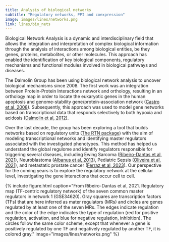 ```yaml
---
title: Analysis of biological networks
subtitle: "Regulatory networks, PPI and coexpression"
image: images/lines/networks.png
link: lines/bio_nets
---
```


Biological Network Analysis is a dynamic and interdisciplinary field that allows the integration and interpretation of complex biological information through the analysis of interactions among biological entities, be they genes, proteins, metabolites, or other molecules.
This approach has enabled the identification of key biological components, regulatory mechanisms and functional modules involved in biological pathways and diseases.

The Dalmolin Group has been using biological network analysis to uncover biological mechanisms since 2008.
The first work was an integration between Protein-Protein Interactions network and orthology, resulting in an orthology map in order to locate the eukaryotic genes in the human apoptosis and genome-stability gene/protein-association network ([Castro et al, 2008](https://doi.org/10.1093/nar/gkn636)).
Subsequently, this approach was used to model gene networks based on transcriptional data that responds selectively to both hypoxia and acidosis ([Dalmolin et al, 2012](https://doi.org/10.2741/S352)).

Over the last decade, the group has been exploring a tool that builds networks based on regulatory units ([The RTN package](https://bioconductor.org/packages/release/bioc/html/RTN.html)) with the aim of modeling transcriptional networks and identifying master regulators associated with the investigated phenotypes.
This method has helped us understand the global regulome and identify regulators responsible for triggering several diseases, including Ewing Sarcoma ([Ribeiro-Dantas et al, 2021](https://doi.org/10.3390/cancers13081860)), Neuroblastoma ([Albanus et al, 2013](https://doi.org/10.1371/journal.pone.0082457)), Pediatric Sepsis ([Oliveira et al, 2021](https://doi.org/10.3390/biomedicines9101297)), and metastatic prostate cancer ([Ferraz et al, 2023](https://doi.org/10.1002/cam4.6481)).
Our perspective for the coming years is to explore the regulatory network at the cellular level, investigating the gene interactions that occur cell to cell.

{%
  include figure.html
  caption="From Ribeiro-Dantas et al, 2021. Regulatory map (TF-centric regulatory network) of the seven common master regulators in network 1 (GSE34620). Gray squares are transcription factors (TFs) that are here inferred as mater regulators (MRs) and circles are genes regulated by at least one of the seven MRs. The edges indicate regulation and the color of the edge indicates the type of regulation (red for positive regulation, activation, and blue for negative regulation, inhibition). The circles follow the same color scheme, except that whenever a gene is positively regulated by one TF and negatively regulated by another TF, it is colored gray."
  image="images/lines/networks.png"
%}
